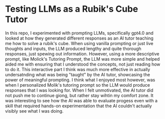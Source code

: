 # Testing LLMs as a Rubik's Cube Tutor
In this repo, I experimented with prompting LLMs, specifically gpt4.0 and looked at how they generated different responses as an AI tutor
teaching me how to solve a rubik's cube.
When using vanilla prompting or just live thoughts and inputs, the LLM produced lengthy and quite thorough responses, just spewing out information. However, using a more descriptive prompt, like Molick's Tutoring Prompt, the LLM was more simple and helped aided me with ensuring that I understood the concepts, not just reading how to do it. This interactive part I think was much more effective in actually undersatnding what was being "taught" by the AI tutor, showcasing the power of meaningful prompting. I think what I enjoyed most however, was when I personalized Molik's tutoring prompt so the LLM would produce responses that I was looking for. When I felt unmotivated, the AI tutor did not push me to continue giong, but rather stay wihtin my comfort zone. It was interesting to see how the AI was able to evaluate progess even with a skill that required hands-on experimentation that the AI couldn't actually visibly see what I was doing.